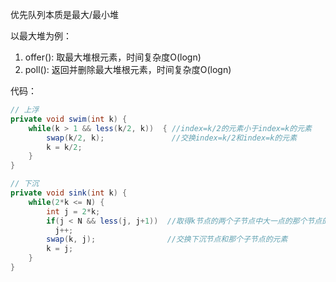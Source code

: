 优先队列本质是最大/最小堆

以最大堆为例：

1. offer(): 取最大堆根元素，时间复杂度O(logn)
2. poll(): 返回并删除最大堆根元素，时间复杂度O(logn)

代码：

```java
// 上浮
private void swim(int k) {
    while(k > 1 && less(k/2, k))  { //index=k/2的元素小于index=k的元素
        swap(k/2, k);               //交换index=k/2和index=k的元素
        k = k/2;
    }
}

// 下沉
private void sink(int k) {
    while(2*k <= N) {
        int j = 2*k;
        if(j < N && less(j, j+1))  //取得k节点的两个子节点中大一点的那个节点的下标
          j++;
        swap(k, j);                //交换下沉节点和那个子节点的元素
        k = j;
    }
}
```

